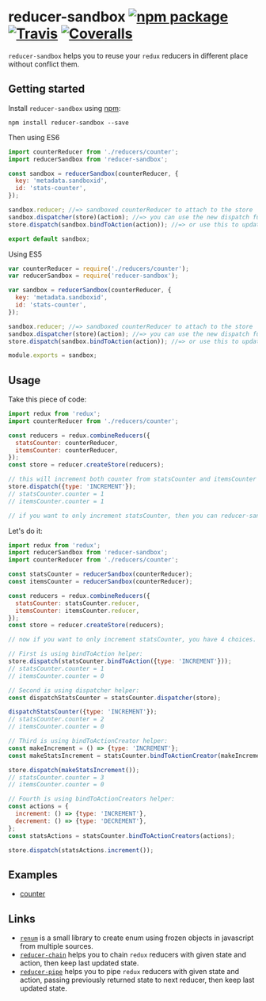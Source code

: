 # reducer-sandbox [![npm package][npm-badge]][npm] [![Travis][build-badge]][build] [![Coveralls][coverage-badge]][coverage]

[build-badge]: https://img.shields.io/travis/bydooweedoo/reducer-sandbox/master.svg?style=flat-square
[build]: https://travis-ci.org/bydooweedoo/reducer-sandbox

[coverage-badge]: https://img.shields.io/codecov/c/github/bydooweedoo/reducer-sandbox.svg?style=flat-square
[coverage]: https://codecov.io/github/bydooweedoo/reducer-sandbox

[npm-badge]: https://img.shields.io/npm/v/reducer-sandbox.svg?style=flat-square
[npm]: https://www.npmjs.org/package/reducer-sandbox

`reducer-sandbox` helps you to reuse your `redux` reducers in different place without conflict them.

## Getting started

Install `reducer-sandbox` using [npm](https://www.npmjs.org/):

```shell
npm install reducer-sandbox --save
```

Then using ES6

```js
import counterReducer from './reducers/counter';
import reducerSandbox from 'reducer-sandbox';

const sandbox = reducerSandbox(counterReducer, {
  key: 'metadata.sandboxid',
  id: 'stats-counter',
});

sandbox.reducer; //=> sandboxed counterReducer to attach to the store
sandbox.dispatcher(store)(action); //=> you can use the new dispatch function in order to dispatch action to this sandbox reducer
store.dispatch(sandbox.bindToAction(action)); //=> or use this to update given action with sandbox metadata

export default sandbox;
```

Using ES5

```js
var counterReducer = require('./reducers/counter');
var reducerSandbox = require('reducer-sandbox');

var sandbox = reducerSandbox(counterReducer, {
  key: 'metadata.sandboxid',
  id: 'stats-counter',
});

sandbox.reducer; //=> sandboxed counterReducer to attach to the store
sandbox.dispatcher(store)(action); //=> you can use the new dispatch function in order to dispatch action to this sandbox reducer
store.dispatch(sandbox.bindToAction(action)); //=> or use this to update given action with sandbox metadata

module.exports = sandbox;
```

## Usage

Take this piece of code:
```js
import redux from 'redux';
import counterReducer from './reducers/counter';

const reducers = redux.combineReducers({
  statsCounter: counterReducer,
  itemsCounter: counterReducer,
});
const store = reducer.createStore(reducers);

// this will increment both counter from statsCounter and itemsCounter
store.dispatch({type: 'INCREMENT'});
// statsCounter.counter = 1
// itemsCounter.counter = 1

// if you want to only increment statsCounter, then you can reducer-sandbox.
```

Let's do it:
```js
import redux from 'redux';
import reducerSandbox from 'reducer-sandbox';
import counterReducer from './reducers/counter';

const statsCounter = reducerSandbox(counterReducer);
const itemsCounter = reducerSandbox(counterReducer);

const reducers = redux.combineReducers({
  statsCounter: statsCounter.reducer,
  itemsCounter: itemsCounter.reducer,
});
const store = reducer.createStore(reducers);

// now if you want to only increment statsCounter, you have 4 choices.

// First is using bindToAction helper:
store.dispatch(statsCounter.bindToAction({type: 'INCREMENT'}));
// statsCounter.counter = 1
// itemsCounter.counter = 0

// Second is using dispatcher helper:
const dispatchStatsCounter = statsCounter.dispatcher(store);

dispatchStatsCounter({type: 'INCREMENT'});
// statsCounter.counter = 2
// itemsCounter.counter = 0

// Third is using bindToActionCreator helper:
const makeIncrement = () => {type: 'INCREMENT'};
const makeStatsIncrement = statsCounter.bindToActionCreator(makeIncrement);

store.dispatch(makeStatsIncrement());
// statsCounter.counter = 3
// itemsCounter.counter = 0

// Fourth is using bindToActionCreators helper:
const actions = {
  increment: () => {type: 'INCREMENT'},
  decrement: () => {type: 'DECREMENT'},
};
const statsActions = statsCounter.bindToActionCreators(actions);

store.dispatch(statsActions.increment());
```

## Examples

* [counter](./examples/counter)

## Links

* [`renum`](https://www.npmjs.org/package/renum) is a small library to create enum using frozen objects in javascript from multiple sources.
* [`reducer-chain`](https://www.npmjs.org/package/reducer-chain) helps you to chain `redux` reducers with given state and action, then keep last updated state.
* [`reducer-pipe`](https://www.npmjs.org/package/reducer-pipe) helps you to pipe `redux` reducers with given state and action, passing previously returned state to next reducer, then keep last updated state.
